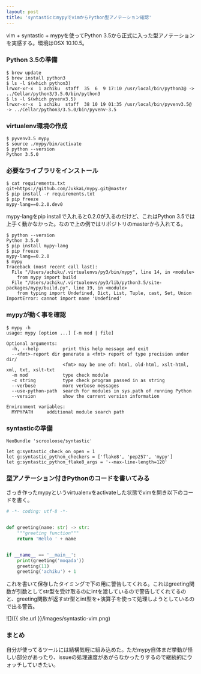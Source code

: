 ```yaml
---
layout: post
title: 'syntasticとmypyでvimからPython型アノテーション確認'
---
```


vim + syntastic + mypyを使ってPython 3.5から正式に入った型アノテーションを実感する。環境はOSX 10.10.5。

### Python 3.5の準備

```
$ brew update
$ brew install python3
$ ls -l $(which python3)
lrwxr-xr-x  1 achiku  staff  35  6  9 17:10 /usr/local/bin/python3@ -> ../Cellar/python3/3.5.0/bin/python3
$ ls -l $(which pyvenv3.5)
lrwxr-xr-x  1 achiku  staff  38 10 19 01:35 /usr/local/bin/pyvenv3.5@ -> ../Cellar/python3/3.5.0/bin/pyvenv-3.5
```

### virtualenv環境の作成

```
$ pyvenv3.5 mypy
$ source ./mypy/bin/activate
$ python --version
Python 3.5.0
```

### 必要なライブラリをインストール

```
$ cat requirements.txt
git+https://github.com/JukkaL/mypy.git@master
$ pip install -r requirements.txt
$ pip freeze
mypy-lang==0.2.0.dev0
```

mypy-langをpip installで入れると0.2.0が入るのだけど、これはPython 3.5では上手く動かなかった。なので上の例ではリポジトリのmasterから入れてる。

```
$ python --version
Python 3.5.0
$ pip install mypy-lang
$ pip freeze
mypy-lang==0.2.0
$ mypy
Traceback (most recent call last):
  File "/Users/achiku/.virtualenvs/py3/bin/mypy", line 14, in <module>
    from mypy import build
  File "/Users/achiku/.virtualenvs/py3/lib/python3.5/site-packages/mypy/build.py", line 19, in <module>
    from typing import Undefined, Dict, List, Tuple, cast, Set, Union
ImportError: cannot import name 'Undefined'
```

### mypyが動く事を確認

```
$ mypy -h
usage: mypy [option ...] [-m mod | file]

Optional arguments:
  -h, --help         print this help message and exit
  --<fmt>-report dir generate a <fmt> report of type precision under dir/
                     <fmt> may be one of: html, old-html, xslt-html, xml, txt, xslt-txt
  -m mod             type check module
  -c string          type check program passed in as string
  --verbose          more verbose messages
  --use-python-path  search for modules in sys.path of running Python
  --version          show the current version information

Environment variables:
  MYPYPATH     additional module search path
```


### syntasticの準備

```vim
NeoBundle 'scrooloose/syntastic'
```

```vim
let g:syntastic_check_on_open = 1
let g:syntastic_python_checkers = ['flake8', 'pep257', 'mypy']
let g:syntastic_python_flake8_args = '--max-line-length=120'
```


### 型アノテーション付きPythonのコードを書いてみる

さっき作ったmypyというvirtualenvをactivateした状態でvimを開き以下のコードを書く。

```python
# -*- coding: utf-8 -*-


def greeting(name: str) -> str:
    """greeting function"""
    return 'Hello ' + name


if __name__ == '__main__':
    print(greeting('moqada'))
    greeting(11)
    greeting('achiku') + 1
```

これを書いて保存したタイミングで下の用に警告してくれる。これはgreeting関数が引数としてstr型を受け取るのにintを渡しているので警告してくれてるのと、greeting関数が返すstr型とint型を+演算子を使って処理しようとしているので出る警告。

![]({{ site.url }}/images/syntastic-vim.png)


### まとめ

自分が使ってるツールには結構気軽に組み込めた。ただmypy自体まだ挙動が怪しい部分があったり、issueの処理速度があがらなかったりするので継続的にウォッチしていきたい。
